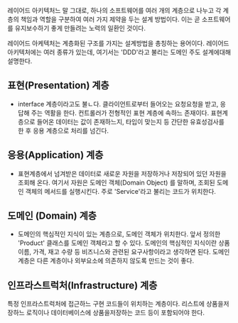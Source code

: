 
레이어드 아키텍처느 말 그대로, 하나의 소프트웨어를 여러 개의 계층으로 나누고 각 계층의 책임과 역할을 구분하여 여러 가지 제약을 두는 설계 방법이다. 이는 곧 소프트웨어를 유지보수하기 좋게 만들려는 노력의 일환인 것이다. 

레이어드 아케텍처는 계층화된 구조를 가지는 설계방법을 총칭하는 용어이다. 레이어드 아키텍처에는 여러 종류가 있는데, 여기서는 'DDD'라고 불리는 도메인 주도 설계에대해 설명한다.


## 표현(Presentation) 계층 
- interface 계층이라고도 불ㄴ다. 클라이언트로부터 들어오는 요청요청을 받고, 응답해 주는 역활을 한다. 컨트롤러가 전형적인 표현 계층에 속하느 존재이다. 표현계층으로 들어온 데이터는 값이 존재하느지, 타입이 맞는지 등 간단한 유효성검사를 한 후 응용 계층으로 처리를 넘긴다. 
## 응용(Application) 계층 
- 표현계층에서 넘겨받은 데이터로 새로운 자원을 저장하거나 저장되어 있던 자원을 조회해 온다. 여기서 자원은 도메인 객체(Domain Object) 를 말하며, 조회된 도메인 객체의 메서드를 실행시킨다. 주로 'Service'라고 불리는 코드가 위치한다. 
## 도메인 (Domain) 계층 
- 도메인의 핵심적인 지식이 있는 계층으로, 도메인 객체가 위치한다. 앞서 정의한 'Product' 클래스를 도메인 객체라고 할 수 있다. 도메인의 핵심적인 지식이란 상품 이름, 가격, 재고 수량 등 비즈니스와 관련된 요구사항이라고 생각하면 된다. 도메인 계층은 다른 계층이나 외부요소에 의존하지 않도록 만드는 것이 좋다. 
## 인프라스트럭처(Infrastructure) 계층 
특정 인프라스트럭처에 접근하느 구현 코드들이 위치하는 계층이다. 리스트에 상품을저장하느 로직이나 데이터베이스에 상품을저장하는 코드 등이 포함되어야 한다. 